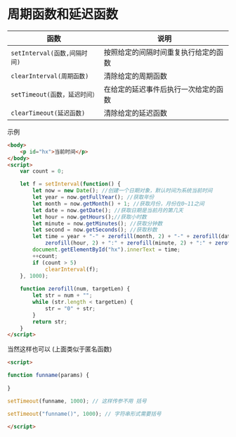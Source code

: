 # 周期函数和延迟函数

| 函数 | 说明 |
| --- | --- |
| `setInterval(函数,间隔时间)` | 按照给定的间隔时间重复执行给定的函数 |
| `clearInterval(周期函数)` | 清除给定的周期函数 |
| `setTimeout(函数，延迟时间）` | 在给定的延迟事件后执行一次给定的函数 |
| `clearTimeout(延迟函数)` | 清除给定的延迟函数 |

示例
```html
<body>
    <p id="hx">当前时间</p>
</body>
<script>
    var count = 0;

    let f = setInterval(function() {
        let now = new Date(); //创建一个日期对象，默认时间为系统当前时间
        let year = now.getFullYear(); //获取年份
        let month = now.getMonth() + 1; //获取月份，月份在0~11之间
        let date = now.getDate(); //获取日期是当前月的第几天
        let hour = now.getHours();//获取小时数
        let minute = now.getMinutes(); //获取分钟数
        let second = now.getSeconds(); //获取秒数
        let time = year + "-" + zerofill(month, 2) + "-" + zerofill(date, 2) + " " +
            zerofill(hour, 2) + ":" + zerofill(minute, 2) + ":" + zerofill(second, 2);
        document.getElementById("hx").innerText = time;
        ++count;
        if (count > 5)
            clearInterval(f);
    }, 1000);
    
    function zerofill(num, targetLen) {
        let str = num + "";
        while (str.length < targetLen) {
            str = "0" + str;
        }
        return str;
    }
</script>
```

当然这样也可以 (上面类似于匿名函数)
```html
<script>

function funname(params) {
  
}

setTimeout(funname, 1000); // 这样传参不用 括号

setTimeout("funname()", 1000); // 字符串形式需要括号
  
</script>
```